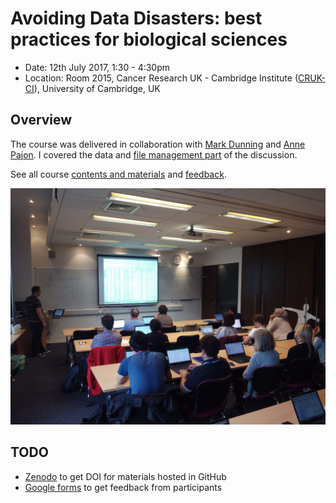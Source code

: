 # Avoiding Data Disasters: best practices for biological sciences

- Date: 12th July 2017, 1:30 - 4:30pm
- Location: Room 2015, Cancer Research UK - Cambridge Institute ([CRUK-CI](http://www.cruk.cam.ac.uk/)), University of Cambridge, UK


## Overview

The course was delivered in collaboration with [Mark Dunning](https://github.com/markdunning) and [Anne Pajon](https://github.com/pajanne). I covered the data and [file management part](20170712_FileManagement.pdf) of the discussion.

See all course [contents and materials](https://datachampcam.github.io/avoid-data-disaster/) and [feedback](20170712_feedback.csv).

<img src="20170712_AvoidDataDisasters_image1.jpg" width="700">


## TODO

- [Zenodo](https://zenodo.org/) to get DOI for materials hosted in GitHub
- [Google forms](https://www.google.co.uk/forms/about/) to get feedback from participants

